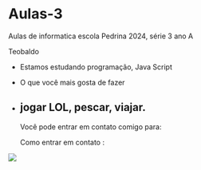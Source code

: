 # Aulas-3

Aulas de informatica escola Pedrina 2024, série 3 ano A 

Teobaldo
- Estamos estudando programação, Java Script

- O que você mais gosta de fazer

- ## jogar LOL, pescar, viajar.

  Você pode entrar em contato comigo para:

  Como entrar em contato :

![](https://media1.tenor.com/m/CKfhDaOHHPYAAAAC/mad-mad-face.gif)
  
  
